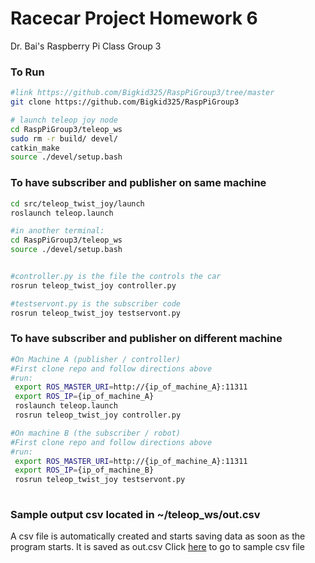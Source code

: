 # Racecar Project Homework 6
Dr. Bai's Raspberry Pi Class Group 3
### To Run

```bash
#link https://github.com/Bigkid325/RaspPiGroup3/tree/master
git clone https://github.com/Bigkid325/RaspPiGroup3

# launch teleop joy node
cd RaspPiGroup3/teleop_ws
sudo rm -r build/ devel/
catkin_make
source ./devel/setup.bash
```
### To have subscriber and publisher on same machine
```bash
cd src/teleop_twist_joy/launch
roslaunch teleop.launch

#in another terminal:
cd RaspPiGroup3/teleop_ws
source ./devel/setup.bash


#controller.py is the file the controls the car
rosrun teleop_twist_joy controller.py

#testservont.py is the subscriber code
rosrun teleop_twist_joy testservont.py
```
### To have subscriber and publisher on different machine
```bash
#On Machine A (publisher / controller)
#First clone repo and follow directions above
#run:
 export ROS_MASTER_URI=http://{ip_of_machine_A}:11311
 export ROS_IP={ip_of_machine_A}
 roslaunch teleop.launch
 rosrun teleop_twist_joy controller.py

#On machine B (the subscriber / robot)
#First clone repo and follow directions above
#run:
 export ROS_MASTER_URI=http://{ip_of_machine_A}:11311
 export ROS_IP={ip_of_machine_B}
 rosrun teleop_twist_joy testservont.py
 
 ```
### Sample output csv located in ~/teleop_ws/out.csv
A csv file is automatically created and starts saving data as soon as the program starts. It is saved as out.csv
Click [here](https://github.com/Bigkid325/RaspPiGroup3/blob/master/teleop_ws/out.csv) to go to sample csv file
